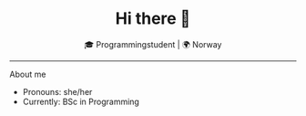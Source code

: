 <h1 align="center">Hi there 👋</h1>
<p align="center">🎓 Programmingstudent | 🌍 Norway</p>

------

<p>About me</p>
<ul>
  <li>Pronouns: she/her</li>
  <li>Currently: BSc in Programming</li>
</ul>
<!--
**jennyhsl/jennyhsl** is a ✨ _special_ ✨ repository because its `README.md` (this file) appears on your GitHub profile.

Here are some ideas to get you started:

- 🔭 I’m currently working on ...
- 🌱 I’m currently learning ...
- 👯 I’m looking to collaborate on ...
- 🤔 I’m looking for help with ...
- 💬 Ask me about ...
- 📫 How to reach me: ...
- 😄 Pronouns: ...
- ⚡ Fun fact: ...
-->
